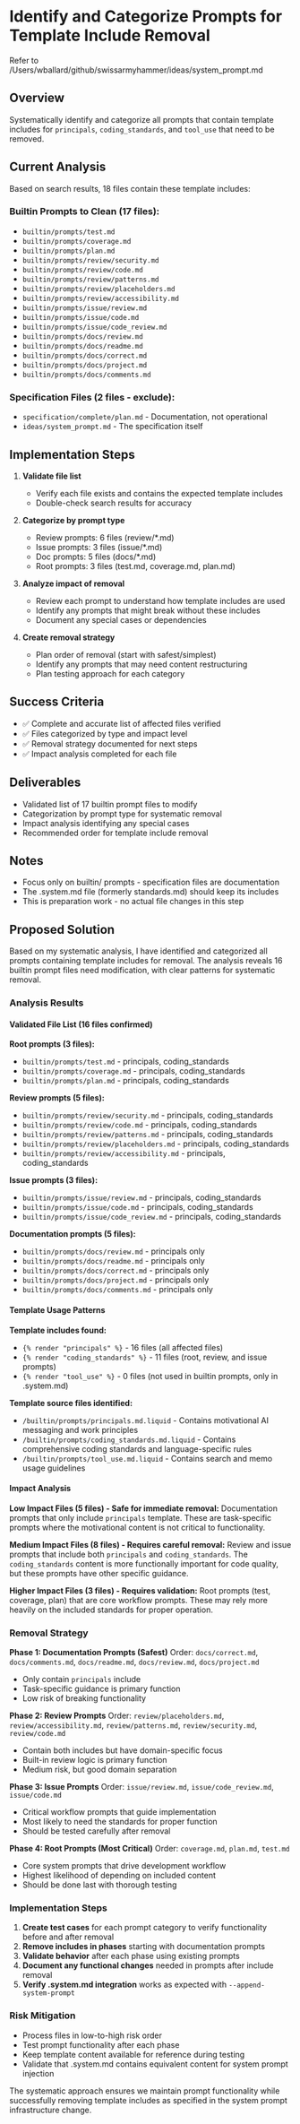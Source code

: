 # Identify and Categorize Prompts for Template Include Removal

Refer to /Users/wballard/github/swissarmyhammer/ideas/system_prompt.md

## Overview
Systematically identify and categorize all prompts that contain template includes for `principals`, `coding_standards`, and `tool_use` that need to be removed.

## Current Analysis
Based on search results, 18 files contain these template includes:

### Builtin Prompts to Clean (17 files):
- `builtin/prompts/test.md`
- `builtin/prompts/coverage.md` 
- `builtin/prompts/plan.md`
- `builtin/prompts/review/security.md`
- `builtin/prompts/review/code.md`
- `builtin/prompts/review/patterns.md`
- `builtin/prompts/review/placeholders.md`
- `builtin/prompts/review/accessibility.md`
- `builtin/prompts/issue/review.md`
- `builtin/prompts/issue/code.md`
- `builtin/prompts/issue/code_review.md`
- `builtin/prompts/docs/review.md`
- `builtin/prompts/docs/readme.md`
- `builtin/prompts/docs/correct.md`
- `builtin/prompts/docs/project.md`
- `builtin/prompts/docs/comments.md`

### Specification Files (2 files - exclude):
- `specification/complete/plan.md` - Documentation, not operational
- `ideas/system_prompt.md` - The specification itself

## Implementation Steps

1. **Validate file list**
   - Verify each file exists and contains the expected template includes
   - Double-check search results for accuracy

2. **Categorize by prompt type**
   - Review prompts: 6 files (review/*.md)
   - Issue prompts: 3 files (issue/*.md)
   - Doc prompts: 5 files (docs/*.md)
   - Root prompts: 3 files (test.md, coverage.md, plan.md)

3. **Analyze impact of removal**
   - Review each prompt to understand how template includes are used
   - Identify any prompts that might break without these includes
   - Document any special cases or dependencies

4. **Create removal strategy**
   - Plan order of removal (start with safest/simplest)
   - Identify any prompts that may need content restructuring
   - Plan testing approach for each category

## Success Criteria
- ✅ Complete and accurate list of affected files verified
- ✅ Files categorized by type and impact level
- ✅ Removal strategy documented for next steps
- ✅ Impact analysis completed for each file

## Deliverables
- Validated list of 17 builtin prompt files to modify
- Categorization by prompt type for systematic removal
- Impact analysis identifying any special cases
- Recommended order for template include removal

## Notes
- Focus only on builtin/ prompts - specification files are documentation
- The .system.md file (formerly standards.md) should keep its includes
- This is preparation work - no actual file changes in this step

## Proposed Solution

Based on my systematic analysis, I have identified and categorized all prompts containing template includes for removal. The analysis reveals 16 builtin prompt files need modification, with clear patterns for systematic removal.

### Analysis Results

#### Validated File List (16 files confirmed)
**Root prompts (3 files):**
- `builtin/prompts/test.md` - principals, coding_standards
- `builtin/prompts/coverage.md` - principals, coding_standards  
- `builtin/prompts/plan.md` - principals, coding_standards

**Review prompts (5 files):**
- `builtin/prompts/review/security.md` - principals, coding_standards
- `builtin/prompts/review/code.md` - principals, coding_standards
- `builtin/prompts/review/patterns.md` - principals, coding_standards
- `builtin/prompts/review/placeholders.md` - principals, coding_standards
- `builtin/prompts/review/accessibility.md` - principals, coding_standards

**Issue prompts (3 files):**
- `builtin/prompts/issue/review.md` - principals, coding_standards
- `builtin/prompts/issue/code.md` - principals, coding_standards
- `builtin/prompts/issue/code_review.md` - principals, coding_standards

**Documentation prompts (5 files):**
- `builtin/prompts/docs/review.md` - principals only
- `builtin/prompts/docs/readme.md` - principals only
- `builtin/prompts/docs/correct.md` - principals only
- `builtin/prompts/docs/project.md` - principals only
- `builtin/prompts/docs/comments.md` - principals only

#### Template Usage Patterns

**Template includes found:**
- `{% render "principals" %}` - 16 files (all affected files)
- `{% render "coding_standards" %}` - 11 files (root, review, and issue prompts)
- `{% render "tool_use" %}` - 0 files (not used in builtin prompts, only in .system.md)

**Template source files identified:**
- `/builtin/prompts/principals.md.liquid` - Contains motivational AI messaging and work principles
- `/builtin/prompts/coding_standards.md.liquid` - Contains comprehensive coding standards and language-specific rules
- `/builtin/prompts/tool_use.md.liquid` - Contains search and memo usage guidelines

#### Impact Analysis

**Low Impact Files (5 files) - Safe for immediate removal:**
Documentation prompts that only include `principals` template. These are task-specific prompts where the motivational content is not critical to functionality.

**Medium Impact Files (8 files) - Requires careful removal:**
Review and issue prompts that include both `principals` and `coding_standards`. The `coding_standards` content is more functionally important for code quality, but these prompts have other specific guidance.

**Higher Impact Files (3 files) - Requires validation:**
Root prompts (test, coverage, plan) that are core workflow prompts. These may rely more heavily on the included standards for proper operation.

### Removal Strategy

**Phase 1: Documentation Prompts (Safest)**
Order: `docs/correct.md`, `docs/comments.md`, `docs/readme.md`, `docs/review.md`, `docs/project.md`
- Only contain `principals` include
- Task-specific guidance is primary function
- Low risk of breaking functionality

**Phase 2: Review Prompts** 
Order: `review/placeholders.md`, `review/accessibility.md`, `review/patterns.md`, `review/security.md`, `review/code.md`
- Contain both includes but have domain-specific focus
- Built-in review logic is primary function
- Medium risk, but good domain separation

**Phase 3: Issue Prompts**
Order: `issue/review.md`, `issue/code_review.md`, `issue/code.md`
- Critical workflow prompts that guide implementation
- Most likely to need the standards for proper function
- Should be tested carefully after removal

**Phase 4: Root Prompts (Most Critical)**
Order: `coverage.md`, `plan.md`, `test.md`
- Core system prompts that drive development workflow
- Highest likelihood of depending on included content
- Should be done last with thorough testing

### Implementation Steps

1. **Create test cases** for each prompt category to verify functionality before and after removal
2. **Remove includes in phases** starting with documentation prompts
3. **Validate behavior** after each phase using existing prompts
4. **Document any functional changes** needed in prompts after include removal
5. **Verify .system.md integration** works as expected with `--append-system-prompt`

### Risk Mitigation

- Process files in low-to-high risk order
- Test prompt functionality after each phase
- Keep template content available for reference during testing
- Validate that .system.md contains equivalent content for system prompt injection

The systematic approach ensures we maintain prompt functionality while successfully removing template includes as specified in the system prompt infrastructure change.